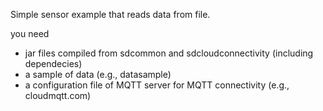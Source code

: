 Simple sensor example that reads data from file. 

you need 

   - jar files compiled  from sdcommon and sdcloudconnectivity (including dependecies)
   - a sample of data (e.g., datasample) 
   - a configuration file of MQTT server for MQTT connectivity (e.g., cloudmqtt.com)


